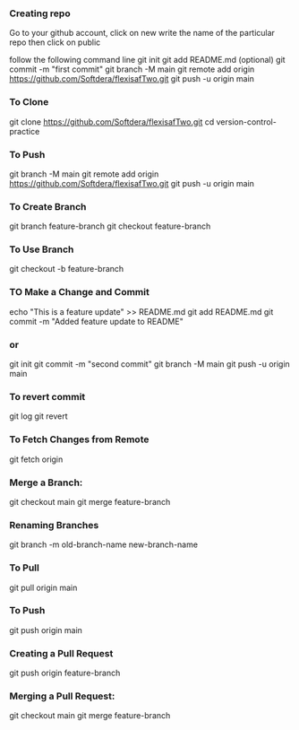 ### Creating repo

Go to your github account, click on new
write the name of the particular repo then click on public

follow the following command line
git init
git add README.md (optional)
git commit -m "first commit"
git branch -M main
git remote add origin https://github.com/Softdera/flexisafTwo.git
git push -u origin main

### To Clone

git clone https://github.com/Softdera/flexisafTwo.git
cd version-control-practice


### To Push 
git branch -M main
git remote add origin https://github.com/Softdera/flexisafTwo.git
git push -u origin main


### To Create Branch

git branch feature-branch
git checkout feature-branch

### To Use Branch
git checkout -b feature-branch

### TO Make a Change and Commit
echo "This is a feature update" >> README.md
git add README.md
git commit -m "Added feature update to README"

### or 

git init
git commit -m "second commit"
git branch -M main
git push -u origin main


### To revert commit
git log
git revert <commit-hash>

### To Fetch Changes from Remote
git fetch origin

### Merge a Branch:

git checkout main
git merge feature-branch

### Renaming Branches
git branch -m old-branch-name new-branch-name

### To Pull
git pull origin main

### To Push
git push origin main

### Creating a Pull Request
git push origin feature-branch


### Merging a Pull Request:
git checkout main
git merge feature-branch




